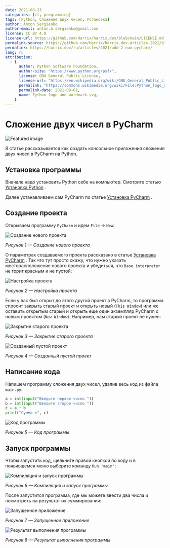 ```yaml
---
date: 2021-08-23
categories: [it, programming]
tags: [Python, Сложение двух чисел, Установка]
author: Anton Sergienko
author-email: anton.b.sergienko@gmail.com
license: CC BY 4.0
license-url: https://github.com/Harrix/harrix.dev/blob/main/LICENSE.md
permalink-source: https://github.com/Harrix/harrix.dev-articles-2021/blob/main/add-2-num-pycharm/add-2-num-pycharm.md
permalink: https://harrix.dev/ru/articles/2021/add-2-num-pycharm/
lang: ru
attribution:
  - {
      author: Python Software Foundation,
      author-site: "https://www.python.org/psf/",
      license: GNU General Public License,
      license-url: "https://en.wikipedia.org/wiki/GNU_General_Public_License",
      permalink: "https://commons.wikimedia.org/wiki/File:Python_logo_and_wordmark.svg",
      permalink-date: 2021-08-01,
      name: Python logo and wordmark.svg,
    }
---
```


# Сложение двух чисел в PyCharm

![Featured image](featured-image.svg)

В статье рассказывается как создать консольное приложения сложения двух чисел в PyCharm на Python.

## Установка программы

Вначале надо установить Python себе на компьютер. Смотрите статью [Установка Python](https://github.com/Harrix/harrix.dev-articles-2021/blob/main/install-python/install-python.md) <!-- https://harrix.dev/ru/articles/2021/install-python/ -->.

Далее устанавливаем сам PyCharm по статье [Установка PyCharm](https://github.com/Harrix/harrix.dev-articles-2021/blob/main/install-pycharm/install-pycharm.md) <!-- https://harrix.dev/ru/articles/2021/install-pycharm/ -->.

## Создание проекта

Открываем программу `PyCharm` и идем `File` → `New`:

![Создание нового проекта](img/new-project_01.png)

_Рисунок 1 — Создание нового проекта_

О параметрах создаваемого проекта рассказано в статье [Установка PyCharm](https://github.com/Harrix/harrix.dev-articles-2021/blob/main/install-pycharm/install-pycharm.md) <!-- https://harrix.dev/ru/articles/2021/install-pycharm/ -->. Так что тут просто скажу, что нужно указать месторасположение нового проекта и убедиться, что `Base interpreter` не горит красным и не пустой:

![Настройка проекта](img/new-project_02.png)

_Рисунок 2 — Настройка проекта_

Если у вас был открыт до этого другой проект в PyCharm, то программа спросит закрыть старый проект и открыть новый (`This Window`) или же оставить открытым старый и открыть еще один экземпляр PyCharm с новым проектом (`New Window`). Например, нам старый проект не нужен:

![Закрытие старого проекта](img/new-project_03.png)

_Рисунок 3 — Закрытие старого проекта_

![Созданный пустой проект](img/new-project_04.png)

_Рисунок 4 — Созданный пустой проект_

## Написание кода

Напишем программу сложения двух чисел, удалив весь код из файла `main.py`:

```python
a = int(input("Введите первое число "))
b = int(input("Введите второе число "))
c = a + b
print("Сумма =", c)
```

![Код программы](img/code.png)

_Рисунок 5 — Код программы_

## Запуск программы

Чтобы запустить код, щелкните правой кнопкой по коду и в появившемся меню выберите команду `Run 'main'`:

![Компиляция и запуск программы](img/run.png)

_Рисунок 6 — Компиляция и запуск программы_

После запустится программа, где мы можете ввести два числа и посмотреть на результат их суммирования:

![Запущенное приложение](img/result_01.png)

_Рисунок 7 — Запущенное приложение_

![Результат выполнения программы](img/result_02.png)

_Рисунок 8 — Результат выполнения программы_
